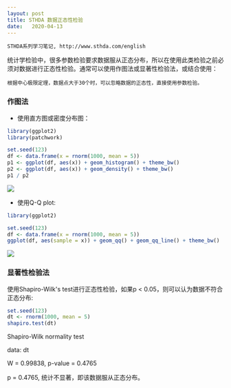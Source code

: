 ```yaml
---
layout: post
title: STHDA 数据正态性检验
date:   2020-04-13
---
```


```
STHDA系列学习笔记, http://www.sthda.com/english
```

统计学检验中，很多参数检验要求数据服从正态分布，所以在使用此类检验之前必须对数据进行正态性检验。通常可以使用作图法或显著性检验法，或结合使用：

```
根据中心极限定理，数据点大于30个时，可以忽略数据的正态性，直接使用参数检验。
```


### 作图法

* 使用直方图或密度分布图：

```r
library(ggplot2)
library(patchwork)

set.seed(123)
df <- data.frame(x = rnorm(1000, mean = 5))
p1 <- ggplot(df, aes(x)) + geom_histogram() + theme_bw()
p2 <- ggplot(df, aes(x)) + geom_density() + theme_bw()
p1 / p2

```

![]({{site.baseurl}}/images/visual_plot_20200413.png)

* 使用Q-Q plot:

```r
library(ggplot2)

set.seed(123)
df <- data.frame(x = rnorm(1000, mean = 5))
ggplot(df, aes(sample = x)) + geom_qq() + geom_qq_line() + theme_bw()

```

![]({{site.baseurl}}/images/qqplot_20200413.png)

### 显著性检验法

使用Shapiro-Wilk's test进行正态性检验，如果p < 0.05，则可以认为数据不符合正态分布:

```r
set.seed(123)
dt <- rnorm(1000, mean = 5)
shapiro.test(dt)

```

Shapiro-Wilk normality test

data:  dt

W = 0.99838, p-value = 0.4765

p = 0.4765, 统计不显著，即该数据服从正态分布。
